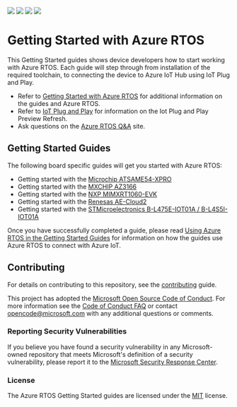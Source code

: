 ![](https://github.com/azure-rtos/getting-started/workflows/ATSAME54-XPRO/badge.svg)
![](https://github.com/azure-rtos/getting-started/workflows/AZ3166/badge.svg)
![](https://github.com/azure-rtos/getting-started/workflows/MIMXRT1060-EVK/badge.svg)
![](https://github.com/azure-rtos/getting-started/workflows/STM32L4_L4+/badge.svg)

# Getting Started with Azure RTOS

This Getting Started guides shows device developers how to start working with Azure RTOS. Each guide will step through from installation of the required toolchain, to connecting the device to Azure IoT Hub using IoT Plug and Play.

* Refer to [Getting Started with Azure RTOS](https://go.microsoft.com/fwlink/p/?linkid=2129824) for additional information on the guides and Azure RTOS.
* Refer to [IoT Plug and Play](https://docs.microsoft.com/en-us/azure/iot-pnp) for information on the Iot Plug and Play Preview Refresh.
* Ask questions on the [Azure RTOS Q&A](https://aka.ms/QnA/azure-rtos) site.

## Getting Started Guides

The following board specific guides will get you started with Azure RTOS:

* Getting started with the [Microchip ATSAME54-XPRO](Microchip/ATSAME54-XPRO)
* Getting started with the [MXCHIP AZ3166](MXChip/AZ3166)
* Getting started with the [NXP MIMXRT1060-EVK](NXP/MIMXRT1060-EVK)
* Getting started with the [Renesas AE-Cloud2](Renesas/Synergy)
* Getting started with the [STMicroelectronics B-L475E-IOT01A / B-L4S5I-IOT01A](STMicroelectronics/STM32L4_L4+)

Once you have successfully completed a guide, please read [Using Azure RTOS in the Getting Started Guides](/docs/using-azure-rtos.md) for information on how the guides use Azure RTOS to connect with Azure IoT.

## Contributing

For details on contributing to this repository, see the [contributing](CONTRIBUTING.md) guide.

This project has adopted the [Microsoft Open Source Code of Conduct](https://opensource.microsoft.com/codeofconduct/).
For more information see the [Code of Conduct FAQ](https://opensource.microsoft.com/codeofconduct/faq/)
or contact [opencode@microsoft.com](mailto:opencode@microsoft.com) with any additional questions or comments.

### Reporting Security Vulnerabilities

If you believe you have found a security vulnerability in any Microsoft-owned repository that meets Microsoft's definition of a security vulnerability, please report it to the [Microsoft Security Response Center](SECURITY.md).

### License

The Azure RTOS Getting Started guides are licensed under the [MIT](LICENSE.txt) license.
